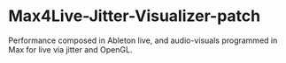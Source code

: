 # Max4Live-Jitter-Visualizer-patch
Performance composed in Ableton live, and audio-visuals programmed in Max for live via jitter and OpenGL.
